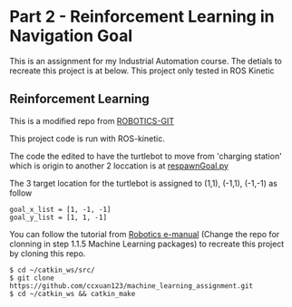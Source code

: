 # Part 2 - Reinforcement Learning in Navigation Goal
This is an assignment for my Industrial Automation course. The detials to recreate this project is at below.
This project only tested in ROS Kinetic

## Reinforcement Learning
This is a modified repo from [ROBOTICS-GIT](https://github.com/ROBOTIS-GIT/turtlebot3_machine_learning)

This project code is run with ROS-kinetic.

The code the edited to have the turtlebot to move from 'charging station' which is origin to another 2 loccation is at [respawnGoal.py](https://github.com/ccxuan123/machine_learning_assignment/blob/main/turtlebot3_dqn/src/turtlebot3_dqn/respawnGoal.py)

The 3 target location for the turtlebot is assigned to (1,1), (-1,1), (-1,-1) as follow
```
goal_x_list = [1, -1, -1]
goal_y_list = [1, 1, -1] 
```

You can follow the tutorial from [Robotics e-manual](https://emanual.robotis.com/docs/en/platform/turtlebot3/machine_learning/#machine-learning) (Change the repo for clonning in step 1.1.5 Machine Learning packages) to recreate this project by cloning this repo.
```
$ cd ~/catkin_ws/src/
$ git clone https://github.com/ccxuan123/machine_learning_assignment.git
$ cd ~/catkin_ws && catkin_make
```
